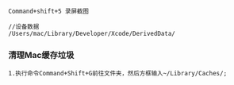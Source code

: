 ```
Command+shift+5 录屏截图

//设备数据
/Users/mac/Library/Developer/Xcode/DerivedData/

```

### 清理Mac缓存垃圾

```
1.执行命令Command+Shift+G前往文件夹，然后方框输入~/Library/Caches/;
```

